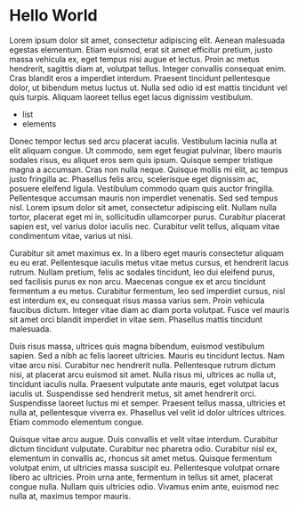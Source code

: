 # Hello World

Lorem ipsum dolor sit amet, consectetur adipiscing elit. Aenean malesuada egestas elementum. Etiam euismod, erat sit amet efficitur pretium, justo massa vehicula ex, eget tempus nisi augue et lectus. Proin ac metus hendrerit, sagittis diam at, volutpat tellus. Integer convallis consequat enim. Cras blandit eros a imperdiet interdum. Praesent tincidunt pellentesque dolor, ut bibendum metus luctus ut. Nulla sed odio id est mattis tincidunt vel quis turpis. Aliquam laoreet tellus eget lacus dignissim vestibulum.

- list
- elements

Donec tempor lectus sed arcu placerat iaculis. Vestibulum lacinia nulla at elit aliquam congue. Ut commodo, sem eget feugiat pulvinar, libero mauris sodales risus, eu aliquet eros sem quis ipsum. Quisque semper tristique magna a accumsan. Cras non nulla neque. Quisque mollis mi elit, ac tempus justo fringilla ac. Phasellus felis arcu, scelerisque eget dignissim ac, posuere eleifend ligula. Vestibulum commodo quam quis auctor fringilla. Pellentesque accumsan mauris non imperdiet venenatis. Sed sed tempus nisl. Lorem ipsum dolor sit amet, consectetur adipiscing elit. Nullam nulla tortor, placerat eget mi in, sollicitudin ullamcorper purus. Curabitur placerat sapien est, vel varius dolor iaculis nec. Curabitur velit tellus, aliquam vitae condimentum vitae, varius ut nisi.

Curabitur sit amet maximus ex. In a libero eget mauris consectetur aliquam eu eu erat. Pellentesque iaculis metus vitae metus cursus, et hendrerit lacus rutrum. Nullam pretium, felis ac sodales tincidunt, leo dui eleifend purus, sed facilisis purus ex non arcu. Maecenas congue ex et arcu tincidunt fermentum a eu metus. Curabitur fermentum, leo sed imperdiet cursus, nisl est interdum ex, eu consequat risus massa varius sem. Proin vehicula faucibus dictum. Integer vitae diam ac diam porta volutpat. Fusce vel mauris sit amet orci blandit imperdiet in vitae sem. Phasellus mattis tincidunt malesuada.

Duis risus massa, ultrices quis magna bibendum, euismod vestibulum sapien. Sed a nibh ac felis laoreet ultricies. Mauris eu tincidunt lectus. Nam vitae arcu nisi. Curabitur nec hendrerit nulla. Pellentesque rutrum dictum nisi, at placerat arcu euismod sit amet. Nulla risus mi, ultrices ac nulla ut, tincidunt iaculis nulla. Praesent vulputate ante mauris, eget volutpat lacus iaculis ut. Suspendisse sed hendrerit metus, sit amet hendrerit orci. Suspendisse laoreet luctus mi et semper. Praesent tellus massa, ultricies et nulla at, pellentesque viverra ex. Phasellus vel velit id dolor ultrices ultrices. Etiam commodo elementum congue.

Quisque vitae arcu augue. Duis convallis et velit vitae interdum. Curabitur dictum tincidunt vulputate. Curabitur nec pharetra odio. Curabitur nisl ex, elementum in convallis ac, rhoncus sit amet metus. Quisque fermentum volutpat enim, ut ultricies massa suscipit eu. Pellentesque volutpat ornare libero ac ultricies. Proin urna ante, fermentum in tellus sit amet, placerat congue nulla. Nullam quis ultricies odio. Vivamus enim ante, euismod nec nulla at, maximus tempor mauris.